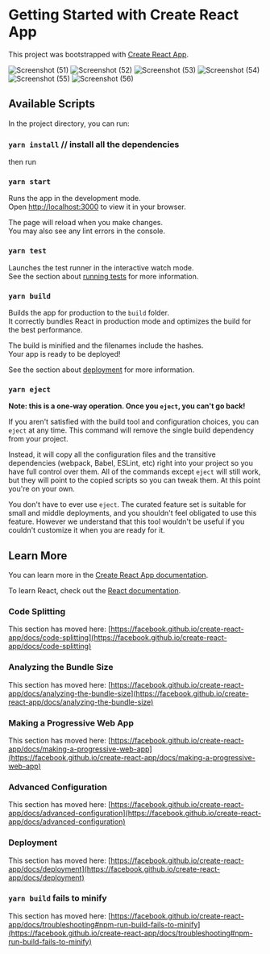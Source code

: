 # Getting Started with Create React App

This project was bootstrapped with [Create React App](https://github.com/facebook/create-react-app).

![Screenshot (51)](https://github.com/SahilGufran/CropsAggregatorAssignment/assets/59599817/3bf0c3be-1ba1-410c-878d-aace87d35435)
![Screenshot (52)](https://github.com/SahilGufran/CropsAggregatorAssignment/assets/59599817/9a9bb41f-9a8f-44fa-9177-bc5224fc0507)
![Screenshot (53)](https://github.com/SahilGufran/CropsAggregatorAssignment/assets/59599817/1b74c351-5caa-45c1-9b03-8f282f936e1c)
![Screenshot (54)](https://github.com/SahilGufran/CropsAggregatorAssignment/assets/59599817/7d22c2da-18fc-4d6a-bcb8-ec16d61cad75)
![Screenshot (55)](https://github.com/SahilGufran/CropsAggregatorAssignment/assets/59599817/81314682-08f5-4fef-82a5-c72ed93f4b5d)
![Screenshot (56)](https://github.com/SahilGufran/CropsAggregatorAssignment/assets/59599817/68c95836-06fe-4eb6-8d6f-6ae0e47f43a5)


## Available Scripts

In the project directory, you can run:

### `yarn install` // install all the dependencies

then run

### `yarn start`

Runs the app in the development mode.\
Open [http://localhost:3000](http://localhost:3000) to view it in your browser.

The page will reload when you make changes.\
You may also see any lint errors in the console.

### `yarn test`

Launches the test runner in the interactive watch mode.\
See the section about [running tests](https://facebook.github.io/create-react-app/docs/running-tests) for more information.

### `yarn build`

Builds the app for production to the `build` folder.\
It correctly bundles React in production mode and optimizes the build for the best performance.

The build is minified and the filenames include the hashes.\
Your app is ready to be deployed!

See the section about [deployment](https://facebook.github.io/create-react-app/docs/deployment) for more information.

### `yarn eject`

**Note: this is a one-way operation. Once you `eject`, you can't go back!**

If you aren't satisfied with the build tool and configuration choices, you can `eject` at any time. This command will remove the single build dependency from your project.

Instead, it will copy all the configuration files and the transitive dependencies (webpack, Babel, ESLint, etc) right into your project so you have full control over them. All of the commands except `eject` will still work, but they will point to the copied scripts so you can tweak them. At this point you're on your own.

You don't have to ever use `eject`. The curated feature set is suitable for small and middle deployments, and you shouldn't feel obligated to use this feature. However we understand that this tool wouldn't be useful if you couldn't customize it when you are ready for it.

## Learn More

You can learn more in the [Create React App documentation](https://facebook.github.io/create-react-app/docs/getting-started).

To learn React, check out the [React documentation](https://reactjs.org/).

### Code Splitting

This section has moved here: [https://facebook.github.io/create-react-app/docs/code-splitting](https://facebook.github.io/create-react-app/docs/code-splitting)

### Analyzing the Bundle Size

This section has moved here: [https://facebook.github.io/create-react-app/docs/analyzing-the-bundle-size](https://facebook.github.io/create-react-app/docs/analyzing-the-bundle-size)

### Making a Progressive Web App

This section has moved here: [https://facebook.github.io/create-react-app/docs/making-a-progressive-web-app](https://facebook.github.io/create-react-app/docs/making-a-progressive-web-app)

### Advanced Configuration

This section has moved here: [https://facebook.github.io/create-react-app/docs/advanced-configuration](https://facebook.github.io/create-react-app/docs/advanced-configuration)

### Deployment

This section has moved here: [https://facebook.github.io/create-react-app/docs/deployment](https://facebook.github.io/create-react-app/docs/deployment)

### `yarn build` fails to minify

This section has moved here: [https://facebook.github.io/create-react-app/docs/troubleshooting#npm-run-build-fails-to-minify](https://facebook.github.io/create-react-app/docs/troubleshooting#npm-run-build-fails-to-minify)
